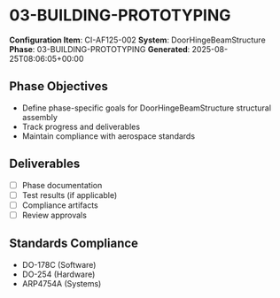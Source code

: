 # 03-BUILDING-PROTOTYPING

**Configuration Item**: CI-AF125-002
**System**: DoorHingeBeamStructure
**Phase**: 03-BUILDING-PROTOTYPING
**Generated**: 2025-08-25T08:06:05+00:00

## Phase Objectives
- Define phase-specific goals for DoorHingeBeamStructure structural assembly
- Track progress and deliverables
- Maintain compliance with aerospace standards

## Deliverables
- [ ] Phase documentation
- [ ] Test results (if applicable)
- [ ] Compliance artifacts
- [ ] Review approvals

## Standards Compliance
- DO-178C (Software)
- DO-254 (Hardware)
- ARP4754A (Systems)

